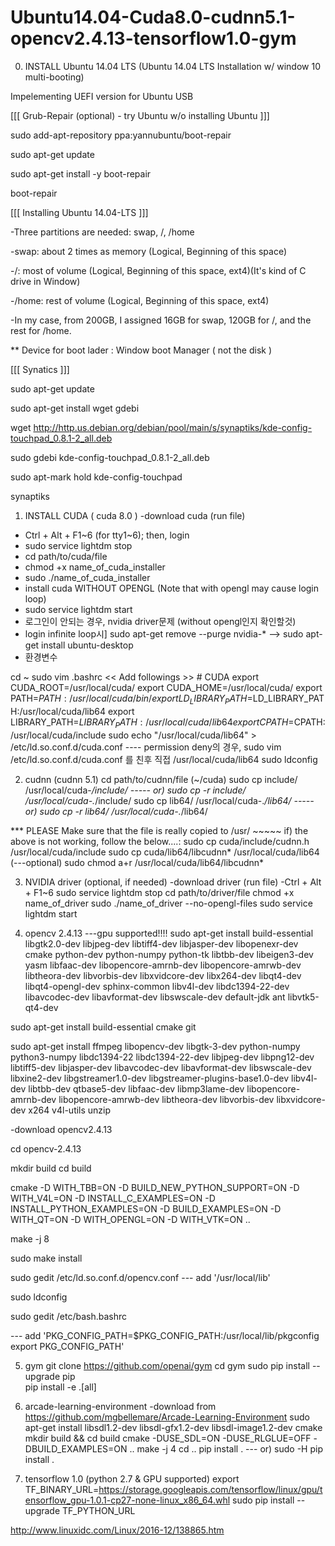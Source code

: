 # Ubuntu14.04-Cuda8.0-cudnn5.1-opencv2.4.13-tensorflow1.0-gym


0. INSTALL Ubuntu 14.04 LTS
(Ubuntu 14.04 LTS Installation w/ window 10 multi-booting)

Impelementing UEFI version for Ubuntu USB

[[[ Grub-Repair (optional) - try Ubuntu w/o installing Ubuntu ]]]

sudo add-apt-repository ppa:yannubuntu/boot-repair

sudo apt-get update

sudo apt-get install -y boot-repair

boot-repair

[[[ Installing Ubuntu 14.04-LTS ]]]

-Three partitions are needed: swap, /, /home

-swap: about 2 times as memory (Logical, Beginning of this space)

-/: most of volume (Logical, Beginning of this space, ext4)(It's kind of C drive in Window)

-/home: rest of volume (Logical, Beginning of this space, ext4)

-In my case, from 200GB, I assigned 16GB for swap, 120GB for /, and the rest for /home.

** Device for boot lader : Window boot Manager ( not the disk )

[[[ Synatics ]]]

sudo apt-get update

sudo apt-get install wget gdebi

wget http://http.us.debian.org/debian/pool/main/s/synaptiks/kde-config-touchpad_0.8.1-2_all.deb

sudo gdebi kde-config-touchpad_0.8.1-2_all.deb

sudo apt-mark hold kde-config-touchpad

synaptiks

1. INSTALL CUDA ( cuda 8.0 )
-download cuda (run file)
- Ctrl + Alt + F1~6 (for tty1~6); then, login
- sudo service lightdm stop
- cd path/to/cuda/file
- chmod +x name_of_cuda_installer
- sudo ./name_of_cuda_installer
- install cuda WITHOUT OPENGL (Note that with opengl may cause login loop)
- sudo service lightdm start
- 로그인이 안되는 경우, nvidia driver문제 (without opengl인지 확인할것)
- login infinite loop시] sudo apt-get remove --purge nvidia-* --> sudo apt-get install ubuntu-desktop
- 환경변수 


cd ~
sudo vim .bashrc
<< Add followings >>
    # CUDA
    export CUDA_ROOT=/usr/local/cuda/
    export CUDA_HOME=/usr/local/cuda/
    export PATH=$PATH:/usr/local/cuda/bin/
    export LD_LIBRARY_PATH=$LD_LIBRARY_PATH:/usr/local/cuda/lib64
    export LIBRARY_PATH=$LIBRARY_PATH:/usr/local/cuda/lib64
    export CPATH=$CPATH:/usr/local/cuda/include
 sudo echo "/usr/local/cuda/lib64" > /etc/ld.so.conf.d/cuda.conf
   ---- permission deny의 경우, sudo vim /etc/ld.so.conf.d/cuda.conf 를 친후 직접 /usr/local/cuda/lib64 
 sudo ldconfig


2. cudnn (cudnn 5.1)
cd path/to/cudnn/file (~/cuda)
sudo cp include/ /usr/local/cuda-*/include/
   -----  or) sudo cp -r include/ /usr/local/cuda-.*/include/
sudo cp lib64/ /usr/local/cuda-.*/lib64/
   -----  or) sudo cp -r lib64/ /usr/local/cuda-.*/lib64/

*** PLEASE Make sure that the file is really copied to /usr/ ~~~~~ 
if) the above is not working, follow the below....:
sudo cp cuda/include/cudnn.h /usr/local/cuda/include 
sudo cp cuda/lib64/libcudnn* /usr/local/cuda/lib64
(---optional)
      sudo chmod a+r /usr/local/cuda/lib64/libcudnn*
      
3. NVIDIA driver (optional, if needed) 
-download driver (run file)
-Ctrl + Alt + F1~6
sudo service lightdm stop
cd path/to/driver/file
chmod +x name_of_driver
sudo ./name_of_driver --no-opengl-files
sudo service lightdm start


4. opencv 2.4.13 ---gpu supported!!!!
sudo apt-get install build-essential libgtk2.0-dev libjpeg-dev libtiff4-dev libjasper-dev libopenexr-dev cmake python-dev python-numpy python-tk libtbb-dev libeigen3-dev yasm libfaac-dev libopencore-amrnb-dev libopencore-amrwb-dev libtheora-dev libvorbis-dev libxvidcore-dev libx264-dev libqt4-dev libqt4-opengl-dev sphinx-common libv4l-dev libdc1394-22-dev libavcodec-dev libavformat-dev libswscale-dev default-jdk ant libvtk5-qt4-dev

 
sudo apt-get install build-essential cmake git


sudo apt-get install ffmpeg libopencv-dev libgtk-3-dev python-numpy python3-numpy libdc1394-22 libdc1394-22-dev libjpeg-dev libpng12-dev libtiff5-dev libjasper-dev libavcodec-dev libavformat-dev libswscale-dev libxine2-dev libgstreamer1.0-dev libgstreamer-plugins-base1.0-dev libv4l-dev libtbb-dev qtbase5-dev libfaac-dev libmp3lame-dev libopencore-amrnb-dev libopencore-amrwb-dev libtheora-dev libvorbis-dev libxvidcore-dev x264 v4l-utils unzip
 
-download opencv2.4.13

cd opencv-2.4.13

mkdir build
cd build

cmake -D WITH_TBB=ON -D BUILD_NEW_PYTHON_SUPPORT=ON -D WITH_V4L=ON -D INSTALL_C_EXAMPLES=ON -D INSTALL_PYTHON_EXAMPLES=ON -D BUILD_EXAMPLES=ON -D WITH_QT=ON -D WITH_OPENGL=ON -D WITH_VTK=ON ..

make -j 8

sudo make install

sudo gedit /etc/ld.so.conf.d/opencv.conf
--- add   '/usr/local/lib'

sudo ldconfig

sudo gedit /etc/bash.bashrc

--- add   'PKG_CONFIG_PATH=$PKG_CONFIG_PATH:/usr/local/lib/pkgconfig export PKG_CONFIG_PATH'



5. gym
git clone https://github.com/openai/gym
cd gym
sudo pip install --upgrade pip   
pip install -e .[all]



6. arcade-learning-environment
-download from https://github.com/mgbellemare/Arcade-Learning-Environment
sudo apt-get install libsdl1.2-dev libsdl-gfx1.2-dev libsdl-image1.2-dev cmake
mkdir build && cd build
cmake -DUSE_SDL=ON -DUSE_RLGLUE=OFF -DBUILD_EXAMPLES=ON ..
make -j 4
cd ..
pip install .
   --- or) sudo -H pip install .


7. tensorflow 1.0
(python 2.7 & GPU supported)
export TF_BINARY_URL=https://storage.googleapis.com/tensorflow/linux/gpu/tensorflow_gpu-1.0.1-cp27-none-linux_x86_64.whl
sudo pip  install --upgrade TF_PYTHON_URL


http://www.linuxidc.com/Linux/2016-12/138865.htm
